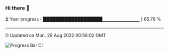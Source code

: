 ### Hi there 👋

⏳ Year progress { ███████████████████▁▁▁▁▁▁▁▁▁▁▁ } 65.76 %

---

⏰ Updated on Mon, 29 Aug 2022 00:56:02 GMT

![Progress Bar CI](https://github.com/Shyam-Makwana/GitHub-Actions-Demo/workflows/Progress%20Bar%20CI/badge.svg)
